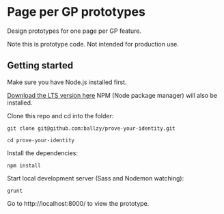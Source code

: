 # Page per GP prototypes
Design prototypes for one page per GP feature.

Note this is prototype code. Not intended for production use.

## Getting started
Make sure you have Node.js installed first.

[Download the LTS version here](https://nodejs.org/en/download/)
NPM (Node package manager) will also be installed.

Clone this repo and cd into the folder:

`git clone git@github.com:ballzy/prove-your-identity.git`

`cd prove-your-identity`

Install the dependencies:

`npm install`

Start local development server (Sass and Nodemon watching):

`grunt`

Go to http://localhost:8000/ to view the prototype.

